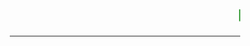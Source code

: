 
<!DOCTYPE html>

<html lang="en" xmlns="http://www.w3.org/1999/xhtml">
<head>
    <meta charset="utf-8" />
    <title>Aplikasi kalkulator</title>
    <link rel="stylesheet" type="text/css" href="style.css">
    <h1 style="color:green;"><marquee>Kalkulator Uchiha Al Nolimit alias Ahmad Saefudin Al Bayani</marquee></h1><hr style="color:green;">
  
  
</head>
<body>
    <style>
    body{
    box-sizing: border-box;
    width: 100%;
    height: 100%;
    overflow-x: hidden;
    background-image:url(2.jpeg);

}


button {
    height: 50px;
    margin: 2px;
    font-size: 1.2em;
    border-style: none;
    background-color: lime;
}


button:hover {
    color: red;
    background-color: #4b0082;
    cursor: pointer;
    border: 2px solid white;
}

.calculator {
    position: relative;
    top: 90px;
    margin: 0 auto;
    max-width: 300px;

   
}

.calcButtons {
    display: grid;
    grid-template-columns: 1fr 1fr 1fr 1fr;
    margin:0 auto;
    background-color: #000000;
    padding: 10px;
}

.calcButtons > button:nth-child(17) {
 
    grid-column: 1/3;
}

.operator {
    background-color: #d6e0f5;
}

.number {
    background-color: #adff2f;
}

.userInput {
    position: relative;
    height: 80px;
    max-width: 100%;
    text-align: right;
    padding: 10px;
    font-size: 25px;
    border: 1px solid #193366;
    background-color: #d6e0f5;
}



.calcButtons > button:nth-child(19) {

    background-color: grey;
}

.userEntry {
    position: absolute;
    bottom: 0;
    padding: 0;
    margin: 5px;
    right:0;
}

.finalCalc{

    position: absolute;
    right:0;
    margin:5px;
    top:0;
    padding:0;
}

    </style>


<div class="calculator">

    <div class="userInput"><p class="userEntry"></p><p class="finalCalc"></p></div>

    <div class="calcButtons">
    

        <button>+/-</button>
        <button>AC</button>
        <button>DEL</button>
        <button class="operator">*</button>

        <button class="number">1</button>
        <button class="number">2</button>
        <button class="number">3</button>
        <button class="operator">+</button>

        <button class="number">4</button>
        <button class="number">5</button>
        <button class="number">6</button>
        <button class="operator">/</button>
    
        <button class="number">7</button>
        <button class="number">8</button>
        <button class="number">9</button>
        <button class="operator">-</button>

    
        <button class="number">0</button>
        <button class="decimal">.</button>
        <button class="operator">=</button>


    </div>
</div>

<script src="script.js"></script>
    <script>
    let $buttons = document.querySelectorAll("button");
let ui = document.querySelector(".userEntry");
let finalCalc = document.querySelector(".finalCalc");
let opPressed = false;

let valOne = [];
let valTwo = [];
var operator = [];
let finalAnswer = 0;


[...$buttons].map(x => {
    x.addEventListener("click", function (e) {

        switch (this.innerHTML) {
            case "AC":
                clearDisplay();
                break;
            case "DEL":
                removeNumber();
                break;
            case "+/-":
                makeNegative();
                break;
            case "=":
                makeCalculation();
                break;    
            case "+":
                operator.splice(0, 1, this.innerHTML)
                console.log(operator);

                storeValue();
                break;
            case "*":
                operator.splice(0, 1, this.innerHTML)
                console.log(operator);

                storeValue();
                break;
            case "/":
                operator.splice(0, 1, this.innerHTML)
                console.log(operator);

                storeValue();
                break;
            case "-":
                operator.splice(0, 1, this.innerHTML);
                console.log(operator);
                storeValue();
                break;
            default:
                 if (valOne.length >11) {
                    alert("No more values beyond 8");
                }

                 else {

                    valOne.push(this.innerText);
                    ui.textContent = valOne.join("");
                    console.log(valOne);

                }
                break;
            case ".":
                if (valOne.includes(".")) {
                    alert("You cannot use anymore decimals");
                } else {
                    valOne.push(this.innerText);
                    ui.textContent = valOne.join("");

                }
                break;

        }

    })
})



//function add(a, b) {

//    return a + b;
//}


//function subtract(a, b) {
//    return a - b;
//}

//function divide(a, b){

//    return a / b;
//}

//function multiply(a, b){

//    return a * b;
//}

//function module(a, b) {

//    return a % b;
//}



function clearDisplay() {

    ui.textContent = "";
    finalCalc.textContent = ""
    valOne = [];
    valTwo = [];
    operator = [];
}

function removeNumber(e) {

    valOne.pop();
    ui.textContent = valOne.join("");
}


function makeNegative() {

    if (valOne.length < 1) {
        return false;
    }else if(valOne[0] == "-") {
        valOne.shift()

    } else {
        valOne.unshift("-")

    }
    ui.textContent = valOne.join("");
}

function makeCalculation() {

    if (valTwo.length > 0 && operator.length!==0) {
        //finalAnswer = valTwo.concat(operator, valOne).join("");
        finalAnswer = eval(valTwo + operator + valOne.join(""));
        finalCalc.textContent = "";
        finalCalc.textContent = eval(finalAnswer).toFixed(2);
        ui.textContent = "";
        valTwo = eval(finalAnswer);
        valOne = [];
        //operator = [];

    } else if (operator.length == 0) {

        alert("invalid calculation there is no operator");
        
    }

    else {
        //finalAnswer = valTwo.concat(operator, valOne).join
        finalAnswer = finalAnswer = eval(valTwo + operator + valOne.join(""));

        console.log("final answer");
        console.log(finalAnswer);
        finalCalc.textContent = "";
        ui.textContent = "";
        finalCalc.textContent = eval(finalAnswer).toFixed(2);
        //operator = [];
        valTwo = eval(finalAnswer);
        valOne = [];



    }


 

    
}

function storeValue() {




        if (valOne.length == 0 && valTwo.length==0) {
            return false;
        } else if (valTwo.length > 0) {
            finalCalc.textContent = valTwo + " " + operator;
          

            
        }else if(valTwo.length==0) {
            valTwo.push(valOne.join(""));
            valOne = [];
            ui.textContent = "";
            finalCalc.textContent = "";
            finalCalc.textContent = valTwo + " " + operator

            
    }
        finalCalc.textContent = valTwo + " " + operator;

       
        
}
    </script>

</body>
</html>
